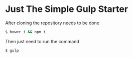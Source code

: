 # Just The Simple Gulp Starter

After cloning the repository needs to be done
```sh
$ bower i && npm i
```
Then just need to run the command
```sh
$ gulp
```